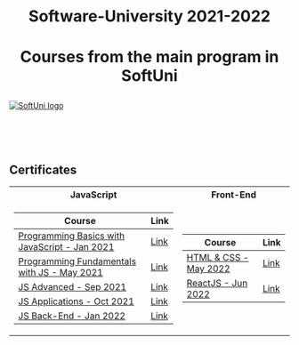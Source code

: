 # <p align="center">Software-University 2021-2022 <p>

# <p align="center"> Courses from the main program in SoftUni <p>

<a href="https://softuni.bg/trainings/courses" rel="Courses"> ![SoftUni logo][logo] </a>

[logo]: http://innovationstarterbox.bg/wp-content/uploads/2016/05/Softuni_logo_trasparent.png 'Logo Title Text 2'

<br/>
<br/>
<br/>

<h2> Certificates </h2>

<table>

<tr>
  <th> JavaScript </th>
  <th> Front-End </th>
</tr>

<tr>

<td>

| **Course**                                                            | **Link**                                                   |
| --------------------------------------------------------------------- | ---------------------------------------------------------- |
| <a href="https://softuni.bg/trainings/3206/programming-basics-with-javascript-january-2021#lesson-21558" > Programming Basics with JavaScript - Jan 2021 </a>         | <a href="https://softuni.bg/certificates/details/100327/cfc98104"> Link</a> |
| <a href="https://softuni.bg/trainings/3367/js-fundamentals-may-2021"> Programming Fundamentals with JS - May 2021 </a> | <a href="https://softuni.bg/certificates/details/111112/27b9e90a"> Link</a> |
| <a href="https://softuni.bg/trainings/3487/js-advanced-september-2021"> JS Advanced - Sep 2021 </a>                                             | <a href="https://softuni.bg/certificates/details/114669/f5a248e5"> Link</a> |
| <a href="https://softuni.bg/trainings/3488/js-applications-october-2021"> JS Applications - Oct 2021 </a>                                                      | <a href="https://softuni.bg/certificates/details/120770/f302c44e"> Link</a> |
| <a href="https://softuni.bg/trainings/3594/js-back-end-january-2022"> JS Back-End - Jan 2022 </a>   | <a href="https://softuni.bg/certificates/details/127455/dc0a95a9"> Link</a> |

</td>
<td>

| **Course**                                                                                  | **Link**                                                                    |
| ------------------------------------------------------------------------------------------- | --------------------------------------------------------------------------- |
| <a href="https://softuni.bg/trainings/3726/html-and-css-may-2022"> HTML & CSS - May 2022 </a>          | <a href="https://softuni.bg/certificates/details/136971/5b69171b"> Link </a> |
| <a href="https://softuni.bg/trainings/3727/reactjs-june-2022"> ReactJS - Jun 2022 </a> | <a href="https://softuni.bg/certificates/details/140655/8cf2cf4d"> Link </a> |

</td>

</tr>

</table>